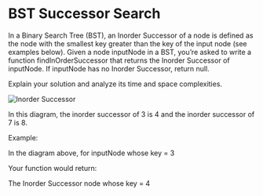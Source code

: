 # BST Successor Search

In a Binary Search Tree (BST), an Inorder Successor of a node is defined as the node with the smallest key greater than the key of the input node (see examples below). Given a node inputNode in a BST, you’re asked to write a function findInOrderSuccessor that returns the Inorder Successor of inputNode. If inputNode has no Inorder Successor, return null.

Explain your solution and analyze its time and space complexities.

![Inorder Successor](https://upload.wikimedia.org/wikipedia/commons/thumb/d/da/Binary_search_tree.svg/1920px-Binary_search_tree.svg.png)

In this diagram, the inorder successor of 3 is 4 and the inorder successor of 7 is 8.

Example:

In the diagram above, for inputNode whose key = 3

Your function would return:

The Inorder Successor node whose key = 4

